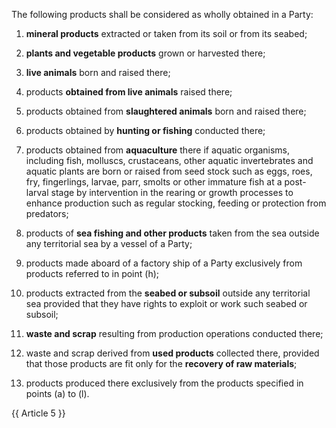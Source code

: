 The following products shall be considered as wholly obtained in a Party:

1. **mineral products** extracted or taken from its soil or from its seabed;

2. **plants and vegetable products** grown or harvested there;

3. **live animals** born and raised there;

4. products **obtained from live animals** raised there;

5. products obtained from **slaughtered animals** born and raised there;

6. products obtained by **hunting or fishing** conducted there;

7. products obtained from **aquaculture** there if aquatic organisms, including fish, molluscs, crustaceans, other aquatic invertebrates and aquatic plants are born or raised from seed stock such as eggs, roes, fry, fingerlings, larvae, parr, smolts or other immature fish at a post-larval stage by intervention in the rearing or growth processes to enhance production such as regular stocking, feeding or protection from predators;

8. products of **sea fishing and other products** taken from the sea outside any territorial sea by a vessel of a Party;

9. products made aboard of a factory ship of a Party exclusively from products referred to in point (h);

10. products extracted from the **seabed or subsoil** outside any territorial sea provided that they have rights to exploit or work such seabed or subsoil;

11. **waste and scrap** resulting from production operations conducted there;

12. waste and scrap derived from **used products** collected there, provided that those products are fit only for the **recovery of raw materials**;

13. products produced there exclusively from the products specified in points (a) to (l).

{{ Article 5 }}
